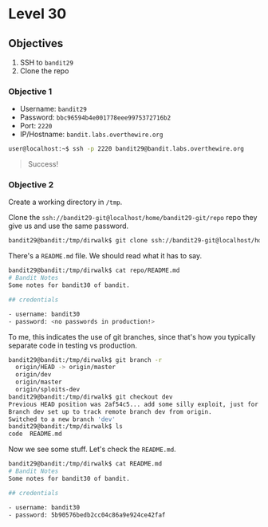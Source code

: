 # Level 30

## Objectives

1. SSH to `bandit29`
2. Clone the repo

### Objective 1

* Username: `bandit29`
* Password: `bbc96594b4e001778eee9975372716b2`
* Port: `2220`  
* IP/Hostname: `bandit.labs.overthewire.org`

```sh
user@localhost:~$ ssh -p 2220 bandit29@bandit.labs.overthewire.org
```

> Success!

### Objective 2

Create a working directory in `/tmp`.

Clone the `ssh://bandit29-git@localhost/home/bandit29-git/repo` repo they give us and use the same password.

```sh
bandit29@bandit:/tmp/dirwalk$ git clone ssh://bandit29-git@localhost/home/bandit29-git/repo
```

There's a `README.md` file.  We should read what it has to say.

```sh
bandit29@bandit:/tmp/dirwalk$ cat repo/README.md 
# Bandit Notes
Some notes for bandit30 of bandit.

## credentials

- username: bandit30
- password: <no passwords in production!>
```

To me, this indicates the use of git branches, since that's how you typically separate code in testing vs production.

```sh
bandit29@bandit:/tmp/dirwalk$ git branch -r
  origin/HEAD -> origin/master
  origin/dev
  origin/master
  origin/sploits-dev
bandit29@bandit:/tmp/dirwalk$ git checkout dev
Previous HEAD position was 2af54c5... add some silly exploit, just for shit and giggles
Branch dev set up to track remote branch dev from origin.
Switched to a new branch 'dev'
bandit29@bandit:/tmp/dirwalk$ ls
code  README.md
```

Now we see some stuff. Let's check the `README.md`.

```sh
bandit29@bandit:/tmp/dirwalk$ cat README.md 
# Bandit Notes
Some notes for bandit30 of bandit.

## credentials

- username: bandit30
- password: 5b90576bedb2cc04c86a9e924ce42faf
```